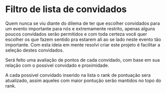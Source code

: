 # Filtro de lista de convidados

Quem nunca se viu diante do dilema de ter que escolher convidados para um evento importante para nós e extremamente restrito, apenas alguns poucos convidados serão permitidos e com toda certeza você quer escolher os que fazem sentido pra estarem ali ao se lado neste evento tão importante.
Com esta ideia  em mente resolvi criar este projeto é facilitar a seleção destes convidados.

Será feito uma avaliação de pontos de cada convidado, com base em sua relação com o possivel convidado e proximidade.

A cada possivel convidado inserido na lista o rank de pontuação sera atualizado, assim aqueles com maior pontução serão mantidos no topo do rank.